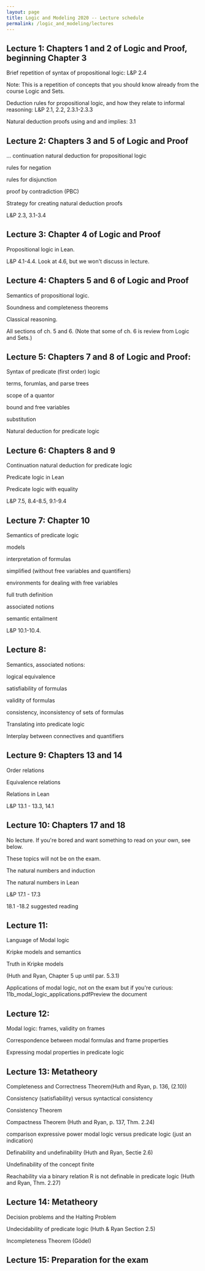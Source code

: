 ```yaml
---
layout: page
title: Logic and Modeling 2020 -- Lecture schedule
permalink: /logic_and_modeling/lectures
---
```


## Lecture 1: Chapters 1 and 2 of Logic and Proof, beginning Chapter 3

Brief repetition of syntax of propositional logic: L&P 2.4

Note: This is a repetition of concepts that you should know already from the course Logic and Sets.

Deduction rules for propositional logic, and how they relate to informal reasoning: L&P 2.1, 2.2, 2.3.1-2.3.3

Natural deduction proofs using and and implies: 3.1

## Lecture 2: Chapters 3 and 5 of Logic and Proof

... continuation natural deduction for propositional logic

rules for negation

rules for disjunction

proof by contradiction (PBC)

Strategy for creating natural deduction proofs

L&P 2.3, 3.1-3.4

## Lecture 3: Chapter 4 of Logic and Proof

Propositional logic in Lean.

L&P 4.1-4.4. Look at 4.6, but we won't discuss in lecture.
 

## Lecture 4: Chapters 5 and 6 of Logic and Proof

Semantics of propositional logic.

Soundness and completeness theorems

Classical reasoning.

All sections of ch. 5 and 6. (Note that some of ch. 6 is review from Logic and Sets.)

## Lecture 5: Chapters 7 and 8 of Logic and Proof:

Syntax of predicate (first order) logic

terms, forumlas, and parse trees

scope of a quantor

bound and free variables

substitution

Natural deduction for predicate logic 

## Lecture 6: Chapters 8 and 9

Continuation natural deduction for predicate logic

Predicate logic in Lean

Predicate logic with equality

L&P 7.5, 8.4-8.5, 9.1-9.4
 

## Lecture 7: Chapter 10

Semantics of predicate logic

models

interpretation of formulas

simplified (without free variables and quantifiers)

environments for dealing with free variables

full truth definition

associated notions

semantic entailment

L&P 10.1-10.4. 
 

## Lecture 8:

Semantics, associated notions:

logical equivalence

satisfiability of formulas

validity of formulas

consistency, inconsistency of sets of formulas

Translating into predicate logic

Interplay between connectives and quantifiers


## Lecture 9: Chapters 13 and 14

Order relations

Equivalence relations

Relations in Lean

L&P 13.1 - 13.3, 14.1

## Lecture 10: Chapters 17 and 18

No lecture. If you're bored and want something to read on your own, see below.

These topics will not be on the exam.

The natural numbers and induction

The natural numbers in Lean

L&P 17.1 - 17.3

18.1 -18.2 suggested reading

## Lecture 11:

Language of Modal logic

Kripke models and semantics

Truth in Kripke models

(Huth and Ryan, Chapter 5 up until par. 5.3.1)

Applications of modal logic, not on the exam but if you're curious: 11b_modal_logic_applications.pdfPreview the document

## Lecture 12:

Modal logic: frames, validity on frames

Correspondence between modal formulas and frame properties

Expressing modal properties in predicate logic


## Lecture 13: Metatheory

Completeness and Correctness Theorem(Huth and Ryan, p. 136, (2.10))

Consistency (satisfiability) versus syntactical consistency

Consistency Theorem

Compactness Theorem (Huth and Ryan, p. 137, Thm. 2.24)

comparison expressive power modal logic versus predicate logic (just an indication)

Definability and undefinability (Huth and Ryan, Sectie 2.6)

Undefinability of the concept finite

Reachability via a binary relation R is not definable in predicate logic (Huth and Ryan, Thm. 2.27)

## Lecture 14: Metatheory

Decision problems and the Halting Problem

Undecidability of predicate logic (Huth & Ryan Section 2.5)

Incompleteness Theorem (Gödel)


## Lecture 15: Preparation for the exam
